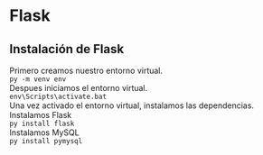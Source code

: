 # Flask

## Instalación de Flask

Primero creamos nuestro entorno virtual.  
``` py -m venv env ```  
Despues iniciamos el entorno virtual.  
``` env\Scripts\activate.bat ```  
Una vez activado el entorno virtual, instalamos las dependencias.  
Instalamos Flask  
``` py install flask ```  
Instalamos MySQL  
```py install pymysql```  